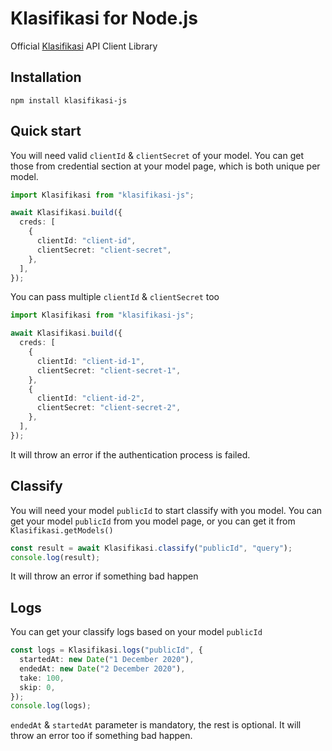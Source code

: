 # Klasifikasi for Node.js

Official [Klasifikasi](https://klasifikasi.com/) API Client Library

## Installation

`npm install klasifikasi-js`

## Quick start

You will need valid `clientId` & `clientSecret` of your model. You can get those
from credential section at your model page, which is both unique per model.

```typescript
import Klasifikasi from "klasifikasi-js";

await Klasifikasi.build({
  creds: [
    {
      clientId: "client-id",
      clientSecret: "client-secret",
    },
  ],
});
```

You can pass multiple `clientId` & `clientSecret` too

```typescript
import Klasifikasi from "klasifikasi-js";

await Klasifikasi.build({
  creds: [
    {
      clientId: "client-id-1",
      clientSecret: "client-secret-1",
    },
    {
      clientId: "client-id-2",
      clientSecret: "client-secret-2",
    },
  ],
});
```

It will throw an error if the authentication process is failed.

## Classify

You will need your model `publicId` to start classify with you model. You can
get your model `publicId` from you model page, or you can get it from
`Klasifikasi.getModels()`

```typescript
const result = await Klasifikasi.classify("publicId", "query");
console.log(result);
```

It will throw an error if something bad happen

## Logs

You can get your classify logs based on your model `publicId`

```typescript
const logs = Klasifikasi.logs("publicId", {
  startedAt: new Date("1 December 2020"),
  endedAt: new Date("2 December 2020"),
  take: 100,
  skip: 0,
});
console.log(logs);
```

`endedAt` & `startedAt` parameter is mandatory, the rest is optional. It will
throw an error too if something bad happen.

